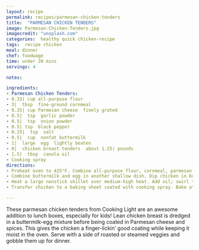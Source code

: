 ```yaml
---
layout: recipe
permalink: recipes/parmesan-chicken-tenders
title:  "PARMESAN CHICKEN TENDERS"
image: Parmesan-Chicken-Tenders.jpg
imagecredit: "unsplash.com"
categories:  healthy quick chicken-recipe
tags:  recipe chicken
meal: dinner
chef: foodwage
time: under 20 mins
servings: 4

notes:

ingredients:
- Parmesan Chicken Tenders:
- 0.33| cup all-purpose flour  
- 3|  tbsp  fine-ground cornmeal
- 0.25| cup Parmesan cheese  finely grated
- 0.5|  tsp  garlic powder
- 0.5|  tsp  onion powder
- 0.5| tsp  black pepper
- 0.25|  tsp  salt
- 0.5|  cup  nonfat buttermilk
- 1|  large  egg  lightly beaten
- 8|  chicken breast tenders  about 1.25| pounds
- 1.5|  tbsp  canola oil
- Cooking spray
directions:
- Preheat oven to 425°F. Combine all-purpose flour, cornmeal, parmesan cheese, garlic powder, onion powder, pepper, salt in a medium shallow dish
- Combine buttermilk and egg in another shallow dish. Dip chicken in buttermilk mixture. Dredge chicken in flour mixture.
- Heat a large nonstick skillet over medium-high heat. Add oil; swirl to coat. Add chicken to pan; cook 3 minutes on each side or until browned.
- Transfer chicken to a baking sheet coated with cooking spray. Bake at 425°F for 5 minutes or until chicken is done.

---
```

  
These parmesan chicken tenders from Cooking Light are an awesome addition to lunch boxes, especially for kids! Lean chicken breast is dredged in a buttermilk-egg mixture before being coated in Parmesan cheese and spices. This gives the chicken a finger-lickin’ good coating while keeping it moist in the oven. Serve with a side of roasted or steamed veggies and gobble them up for dinner.